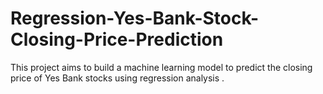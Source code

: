 # Regression-Yes-Bank-Stock-Closing-Price-Prediction
This project aims to build a machine learning model to predict the closing price of Yes Bank stocks using regression analysis .
